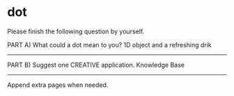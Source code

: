 # dot
Please finish the following question by yourself.

PART A) What could a dot mean to you?
1D object and a refreshing drik
_______________________________________________
PART B) Suggest one CREATIVE application.
Knowledge Base
_______________________________________________

Append extra pages when needed.
